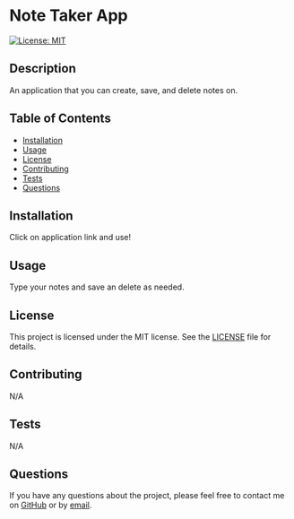 # Note Taker App

[![License: MIT](https://img.shields.io/badge/License-MIT-yellow.svg)](https://opensource.org/licenses/MIT)

## Description

An application that you can create, save, and delete notes on.

## Table of Contents

- [Installation](#installation)
- [Usage](#usage)
- [License](#license)
- [Contributing](#contributing)
- [Tests](#tests)
- [Questions](#questions)

## Installation

Click on application link and use!

## Usage

Type your notes and save an delete as needed.

## License

This project is licensed under the MIT license. See the [LICENSE](https://opensource.org/licenses/MIT) file for details.

## Contributing

N/A

## Tests

N/A

## Questions

If you have any questions about the project, please feel free to contact me on [GitHub](https://github.com/undefined) or by [email](mailto:daningore11@gmail.com).

